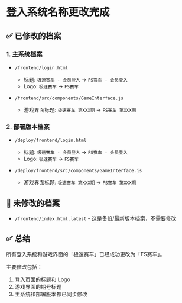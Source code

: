 # 登入系统名称更改完成

## ✅ 已修改的档案

### 1. 主系统档案
- `/frontend/login.html`
  - 标题: `极速赛车 - 会员登入` → `FS赛车 - 会员登入`
  - Logo: `极速赛车` → `FS赛车`

- `/frontend/src/components/GameInterface.js`
  - 游戏界面标题: `极速赛车 第XXX期` → `FS赛车 第XXX期`

### 2. 部署版本档案
- `/deploy/frontend/login.html`
  - 标题: `极速赛车 - 会员登入` → `FS赛车 - 会员登入`
  - Logo: `极速赛车` → `FS赛车`

- `/deploy/frontend/src/components/GameInterface.js`
  - 游戏界面标题: `极速赛车 第XXX期` → `FS赛车 第XXX期`

## 📝 未修改的档案
- `/frontend/index.html.latest` - 这是备份/最新版本档案，不需要修改

## ✅ 总结
所有登入系统和游戏界面的「极速赛车」已经成功更改为「FS赛车」。

主要修改包括：
1. 登入页面的标题和 Logo
2. 游戏界面的期号标题
3. 主系统和部署版本都已同步修改